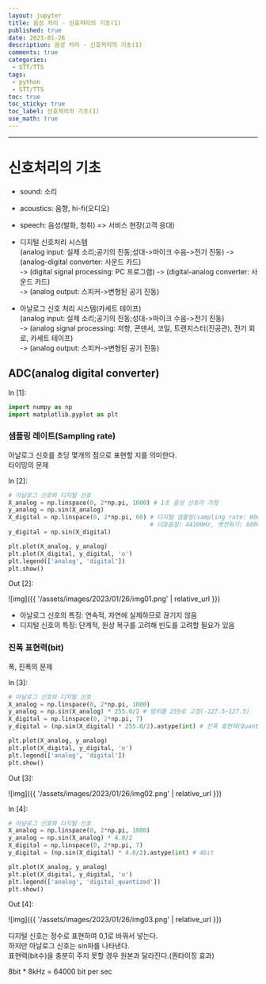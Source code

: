 ```yaml
---
layout: jupyter
title: 음성 처리 - 신호처리의 기초(1)
published: true
date: 2023-01-26
description: 음성 처리 - 신호처리의 기초(1)
comments: true
categories:
 - STT/TTS
tags:
 - python
 - STT/TTS
toc: true
toc_sticky: true
toc_label: 신호처리의 기초(1)
use_math: true
---
```

---
# 신호처리의 기초

* sound: 소리
* acoustics: 음향, hi-fi(오디오)
* speech: 음성(발화, 청취) => 서비스 현장(고객 응대)

* 디지털 신호처리 시스템  
(analog input: 실제 소리;공기의 진동;성대->마이크 수음->전기 진동) -> (analog-digital converter: 사운드 카드)  
-> (digital signal processing: PC 프로그램) -> (digital-analog converter: 사운드 카드)  
-> (analog output: 스피커->변형된 공기 진동)

* 아날로그 신호 처리 시스템(카세트 테이프)  
(analog input: 실제 소리;공기의 진동;성대->마이크 수음->전기 진동)  
-> (analog signal processing: 저항, 콘덴서, 코일, 트랜지스터(진공관), 전기 회로, 카세트 테이프)  
-> (analog output: 스피커->변형된 공기 진동)

## ADC(analog digital converter)

<div class="in_prompt">
In&nbsp;[1]:
</div>

<div class="input_area" markdown="1">

```python
import numpy as np
import matplotlib.pyplot as plt
```

</div>

### 샘플링 레이트(Sampling rate)
아날로그 신호를 초당 몇개의 점으로 표현할 지를 의미한다.  
타이밍의 문제

<div class="in_prompt">
In&nbsp;[2]:
</div>

<div class="input_area" markdown="1">

```python
# 아날로그 신호와 디지털 신호
X_analog = np.linspace(0, 2*np.pi, 1000) # 1초 음성 신호라 가정
y_analog = np.sin(X_analog)
X_digital = np.linspace(0, 2*np.pi, 60) # 디지털 샘플링(sampling rate: 60Hz), 초당 몇개의 점으로 표현하는지
                                        # (CD음질: 44100Hz, 옛전화기: 8000Hz, 음성: 16000Hz, 고급장비: 192000Hz)
y_digital = np.sin(X_digital)

plt.plot(X_analog, y_analog)
plt.plot(X_digital, y_digital, 'o')
plt.legend(['analog', 'digital'])
plt.show()
```

</div>

<div class="output_prompt">
Out&nbsp;[2]:
</div>


    
![img]({{ '/assets/images/2023/01/26/img01.png' | relative_url }})
    


* 아날로그 신호의 특징: 연속적, 자연에 실제하므로 끊기지 않음
* 디지털 신호의 특징: 단계적, 원상 복구를 고려해 빈도를 고려할 필요가 있음

### 진폭 표현력(bit)
폭, 진폭의 문제

<div class="in_prompt">
In&nbsp;[3]:
</div>

<div class="input_area" markdown="1">

```python
# 아날로그 신호와 디지털 신호
X_analog = np.linspace(0, 2*np.pi, 1000)
y_analog = np.sin(X_analog) * 255.0/2 # 범위를 255로 고정(-127.5~127.5)
X_digital = np.linspace(0, 2*np.pi, 7)
y_digital = (np.sin(X_digital) * 255.0/2).astype(int) # 진폭 표현력(Quantize;양자화) 8bit, 16bit, 24bit

plt.plot(X_analog, y_analog)
plt.plot(X_digital, y_digital, 'o')
plt.legend(['analog', 'digital'])
plt.show()
```

</div>

<div class="output_prompt">
Out&nbsp;[3]:
</div>


    
![img]({{ '/assets/images/2023/01/26/img02.png' | relative_url }})
    


<div class="in_prompt">
In&nbsp;[4]:
</div>

<div class="input_area" markdown="1">

```python
# 아날로그 신호와 디지털 신호
X_analog = np.linspace(0, 2*np.pi, 1000)
y_analog = np.sin(X_analog) * 4.0/2
X_digital = np.linspace(0, 2*np.pi, 7)
y_digital = (np.sin(X_digital) * 4.0/2).astype(int) # 4bit

plt.plot(X_analog, y_analog)
plt.plot(X_digital, y_digital, 'o')
plt.legend(['analog', 'digital_quantized'])
plt.show()
```

</div>

<div class="output_prompt">
Out&nbsp;[4]:
</div>


    
![img]({{ '/assets/images/2023/01/26/img03.png' | relative_url }})
    


디지털 신호는 정수로 표현하여 0,1로 바꿔서 넣는다.  
하지만 아날로그 신호는 sin파를 나타낸다.  
표현력(bit수)을 충분히 주지 못할 경우 원본과 달라진다.(퀀타이징 효과)

8bit * 8kHz = 64000 bit per sec
